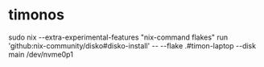 # timonos

sudo nix --extra-experimental-features "nix-command flakes" run 'github:nix-community/disko#disko-install' -- --flake .#timon-laptop --disk main /dev/nvme0p1

